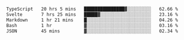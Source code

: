 <!--START_SECTION:waka-->

```txt
TypeScript   20 hrs 5 mins   ███████████████▓░░░░░░░░░   62.66 %
Svelte       7 hrs 25 mins   █████▓░░░░░░░░░░░░░░░░░░░   23.16 %
Markdown     1 hr 21 mins    █░░░░░░░░░░░░░░░░░░░░░░░░   04.26 %
Bash         1 hr            ▓░░░░░░░░░░░░░░░░░░░░░░░░   03.16 %
JSON         45 mins         ▓░░░░░░░░░░░░░░░░░░░░░░░░   02.34 %
```

<!--END_SECTION:waka-->

